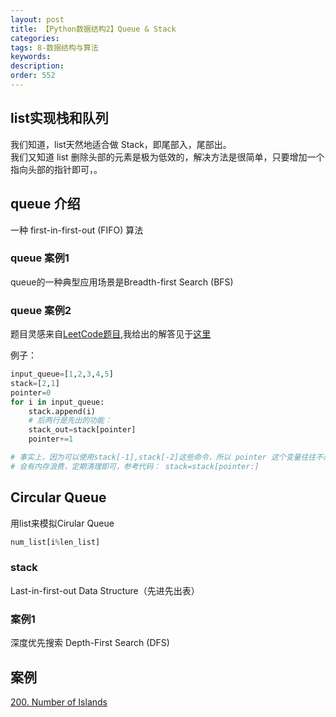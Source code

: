 ```yaml
---
layout: post
title: 【Python数据结构2】Queue & Stack
categories:
tags: 8-数据结构与算法
keywords:
description:
order: 552
---
```




## list实现栈和队列
我们知道，list天然地适合做 Stack，即尾部入，尾部出。  
我们又知道 list 删除头部的元素是极为低效的，解决方法是很简单，只要增加一个指向头部的指针即可，。  



## queue 介绍
一种 first-in-first-out (FIFO) 算法
### queue 案例1
queue的一种典型应用场景是Breadth-first Search (BFS)

### queue 案例2
题目灵感来自[LeetCode题目](https://leetcode.com/problems/baseball-game/discuss/119575/Python-4-liner),我给出的解答见于[这里](https://github.com/guofei9987/leetcode_python/blob/master/%5B682%5D%5BBaseball%20Game%5D%5BEasy%5D.py)  

例子：
```python
input_queue=[1,2,3,4,5]    
stack=[2,1]
pointer=0
for i in input_queue:
    stack.append(i)
    # 后两行是先出的功能：
    stack_out=stack[pointer]
    pointer+=1

# 事实上，因为可以使用stack[-1],stack[-2]这些命令，所以 pointer 这个变量往往不必定义
# 会有内存浪费，定期清理即可，参考代码： stack=stack[pointer:]
```


## Circular Queue
用list来模拟Cirular Queue
```py
num_list[i%len_list]
```

### stack
Last-in-first-out Data Structure（先进先出表）

### 案例1
深度优先搜索 Depth-First Search (DFS)
## 案例
[200. Number of Islands](https://leetcode.com/problems/number-of-islands/description/)  
